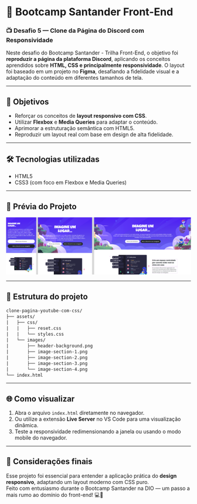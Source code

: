 # 🚀 Bootcamp Santander Front-End

### 📺 Desafio 5 — Clone da Página do Discord com Responsividade

Neste desafio do Bootcamp Santander - Trilha Front-End, o objetivo foi **reproduzir a página da plataforma Discord**, aplicando os conceitos aprendidos sobre **HTML, CSS e principalmente responsividade**.
O layout foi baseado em um projeto no **Figma**, desafiando a fidelidade visual e a adaptação do conteúdo em diferentes tamanhos de tela.

---

## 🎯 Objetivos

- Reforçar os conceitos de **layout responsivo com CSS**.
- Utilizar **Flexbox** e **Media Queries** para adaptar o conteúdo.
- Aprimorar a estruturação semântica com HTML5.
- Reproduzir um layout real com base em design de alta fidelidade.

---

## 🛠 Tecnologias utilizadas

- HTML5
- CSS3 (com foco em Flexbox e Media Queries)

---

## 📸 Prévia do Projeto

<img width="1438" alt="image" src="preview.png" />

---

## 📁 Estrutura do projeto

```
clone-pagina-youtube-com-css/
├── assets/
|   ├── css/
|   |   ├── reset.css
|   |   └── styles.css
|   └── images/
|       ├── header-background.png
|       ├── image-section-1.png
|       ├── image-section-2.png
|       ├── image-section-3.png
|       └── image-section-4.png
└── index.html
```

---

## 🌐 Como visualizar

1. Abra o arquivo `index.html` diretamente no navegador.
2. Ou utilize a extensão **Live Server** no VS Code para uma visualização dinâmica.
3. Teste a responsividade redimensionando a janela ou usando o modo mobile do navegador.

---

## 💙 Considerações finais

Esse projeto foi essencial para entender a aplicação prática do **design responsivo**, adaptando um layout moderno com CSS puro.  
Feito com entusiasmo durante o Bootcamp Santander na DIO — um passo a mais rumo ao domínio do front-end! 💻📱

